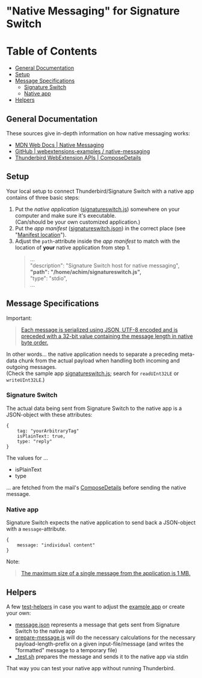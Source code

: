 # "Native Messaging" for Signature Switch

Table of Contents
=================

* [General Documentation](#general-documentation)
* [Setup](#setup)
* [Message Specifications](#message-specifications)
    * [Signature Switch](#signature-switch)
    * [Native app](#native-app)
* [Helpers](#helpers)

## General Documentation

These sources give in-depth information on how native messaging works:

* [MDN Web Docs | Native Messaging](https://developer.mozilla.org/en-US/docs/Mozilla/Add-ons/WebExtensions/Native_messaging)
* [GitHub | webextensions-examples / native-messaging](https://github.com/mdn/webextensions-examples/tree/master/native-messaging)
* [Thunderbird WebExtension APIs | ComposeDetails](https://thunderbird-webextensions.readthedocs.io/en/latest/compose.html#compose-composedetails)

## Setup

Your local setup to connect Thunderbird/Signature Switch with a native app contains of three basic steps:

1. Put the *native application* ([signatureswitch.js](native-messaging-hosts/signatureswitch.js)) somewhere on your computer and make sure it's executable.  
   (Can/should be your own customized application.)
2. Put the *app manifest* ([signatureswitch.json](native-messaging-hosts/signatureswitch.json)) in the correct place (see "[Manifest location](https://developer.mozilla.org/en-US/docs/Mozilla/Add-ons/WebExtensions/Native_manifests#manifest_location)").
3. Adjust the `path`-attribute inside the *app manifest* to match with the location of **your** native application from step 1.  
   > ...  
   > "description": "Signature Switch host for native messaging",  
   > **"path": "/home/achim/signatureswitch.js",**  
   > "type": "stdio",  
   > ...

## Message Specifications

Important:
> [Each message is serialized using JSON, UTF-8 encoded and is preceded with a 32-bit value containing the message length in native byte order.](https://developer.mozilla.org/en-US/docs/Mozilla/Add-ons/WebExtensions/Native_messaging#app_side)

In other words... the native application needs to separate a preceding meta-data chunk from the actual payload when handling both incoming and outgoing messages.  
(Check the sample app [signatureswitch.js](native-messaging-hosts/signatureswitch.js); search for `readUInt32LE` or `writeUInt32LE`.)

### Signature Switch

The actual data being sent from Signature Switch to the native app is a JSON-object with these attributes:

```
{
    tag: "yourArbitraryTag"
    isPlainText: true,
    type: "reply"
}
```
The values for ...

* isPlainText
* type

... are fetched from the mail's [ComposeDetails](https://thunderbird-webextensions.readthedocs.io/en/latest/compose.html#compose-composedetails) before sending the native message.

### Native app

Signature Switch expects the native application to send back a JSON-object with a `message`-attribute.

```
{
    message: "individual content"
}
```

Note:
> [The maximum size of a single message from the application is 1 MB.](https://developer.mozilla.org/en-US/docs/Mozilla/Add-ons/WebExtensions/Native_messaging#app_side)

## Helpers

A few [test-helpers](test) in case you want to adjust the [example app](native-messaging-hosts/signatureswitch.js) or create your own:

* [message.json](test/message.json) represents a message that gets sent from Signature Switch to the native app
* [prepare-message.js](test/prepare-message.js) will do the necessary calculations for the necessary payload-length-prefix on a given input-file/message (and writes the "formatted" message to a temporary file)
* [_test.sh](test/_test.sh) prepares the message and sends it to the native app via stdin

That way you can test your native app without running Thunderbird.
